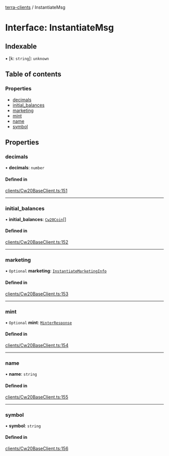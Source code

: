 [terra-clients](../README.md) / InstantiateMsg

# Interface: InstantiateMsg

## Indexable

▪ [k: `string`]: `unknown`

## Table of contents

### Properties

- [decimals](InstantiateMsg.md#decimals)
- [initial\_balances](InstantiateMsg.md#initial_balances)
- [marketing](InstantiateMsg.md#marketing)
- [mint](InstantiateMsg.md#mint)
- [name](InstantiateMsg.md#name)
- [symbol](InstantiateMsg.md#symbol)

## Properties

### decimals

• **decimals**: `number`

#### Defined in

[clients/Cw20BaseClient.ts:151](https://github.com/octalmage/terra-clients/blob/fbc54ed/clients/Cw20BaseClient.ts#L151)

___

### initial\_balances

• **initial\_balances**: [`Cw20Coin`](Cw20Coin.md)[]

#### Defined in

[clients/Cw20BaseClient.ts:152](https://github.com/octalmage/terra-clients/blob/fbc54ed/clients/Cw20BaseClient.ts#L152)

___

### marketing

• `Optional` **marketing**: [`InstantiateMarketingInfo`](InstantiateMarketingInfo.md)

#### Defined in

[clients/Cw20BaseClient.ts:153](https://github.com/octalmage/terra-clients/blob/fbc54ed/clients/Cw20BaseClient.ts#L153)

___

### mint

• `Optional` **mint**: [`MinterResponse`](MinterResponse.md)

#### Defined in

[clients/Cw20BaseClient.ts:154](https://github.com/octalmage/terra-clients/blob/fbc54ed/clients/Cw20BaseClient.ts#L154)

___

### name

• **name**: `string`

#### Defined in

[clients/Cw20BaseClient.ts:155](https://github.com/octalmage/terra-clients/blob/fbc54ed/clients/Cw20BaseClient.ts#L155)

___

### symbol

• **symbol**: `string`

#### Defined in

[clients/Cw20BaseClient.ts:156](https://github.com/octalmage/terra-clients/blob/fbc54ed/clients/Cw20BaseClient.ts#L156)
